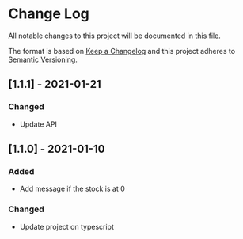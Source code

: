 # Change Log
All notable changes to this project will be documented in this file.
 
The format is based on [Keep a Changelog](http://keepachangelog.com/)
and this project adheres to [Semantic Versioning](http://semver.org/).
 
## [1.1.1] - 2021-01-21
 
### Changed
- Update API

## [1.1.0] - 2021-01-10
 
### Added
- Add message if the stock is at 0
 
### Changed
- Update project on typescript